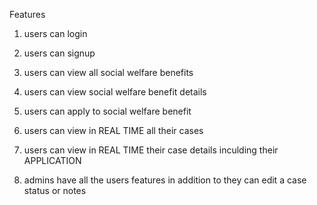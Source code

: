 Features

1. users can login
2. users can signup
3. users can view all social welfare benefits
4. users can view social welfare benefit details
5. users can apply to social welfare benefit

6. users can view in REAL TIME all their cases
7. users can view in REAL TIME their case details inculding their APPLICATION

8. admins have all the users features in addition to they can edit a case status or notes
